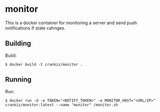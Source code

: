 # monitor
 This is a docker container for monitoring a server and send push notifications if state cahnges.
 
Building
-------

Build:
```
$ docker build -t crankiz/monitor .
```

Running
-------

Run:

```
$ docker run -d -e TOKEN="<NOTIFY_TOKEN>" -e MONITOR_HOST="<URL/IP>" crankiz/monitor:latest --name "monitor" /monitor.sh
```
